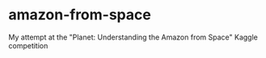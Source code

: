 # amazon-from-space
My attempt at the "Planet: Understanding the Amazon from Space" Kaggle competition
